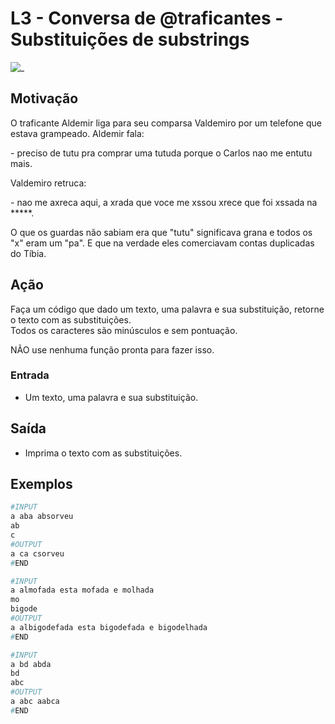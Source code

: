 # L3 - Conversa de @traficantes - Substituições de substrings

![_](https://raw.githubusercontent.com/qxcodefup/arcade/master/base/traficantes/cover.jpg)

## Motivação

O traficante Aldemir liga para seu comparsa Valdemiro por um telefone que estava grampeado. Aldemir fala:

\- preciso de tutu pra comprar uma tutuda porque o Carlos nao me entutu mais.  

Valdemiro retruca:  

\- nao me axreca aqui, a xrada que voce me xssou  xrece que foi xssada na \*\*\*\*\*.

O que os guardas não sabiam era que "tutu" significava grana e  todos os "x" eram um "pa". E que na verdade eles comerciavam contas duplicadas do Tíbia.

## Ação

Faça um código que dado um texto, uma palavra e sua substituição, retorne o texto com as substituições.  
Todos os caracteres são minúsculos e sem pontuação.

NÃO use nenhuma função pronta para fazer isso.

### Entrada

* Um texto, uma palavra e sua substituição.  

## Saída

* Imprima o texto com as substituições.  

## Exemplos

``` py
#INPUT
a aba absorveu
ab
c
#OUTPUT
a ca csorveu
#END
```

```py
#INPUT
a almofada esta mofada e molhada
mo
bigode
#OUTPUT
a albigodefada esta bigodefada e bigodelhada
#END
```

```py
#INPUT
a bd abda
bd
abc
#OUTPUT
a abc aabca
#END
```
